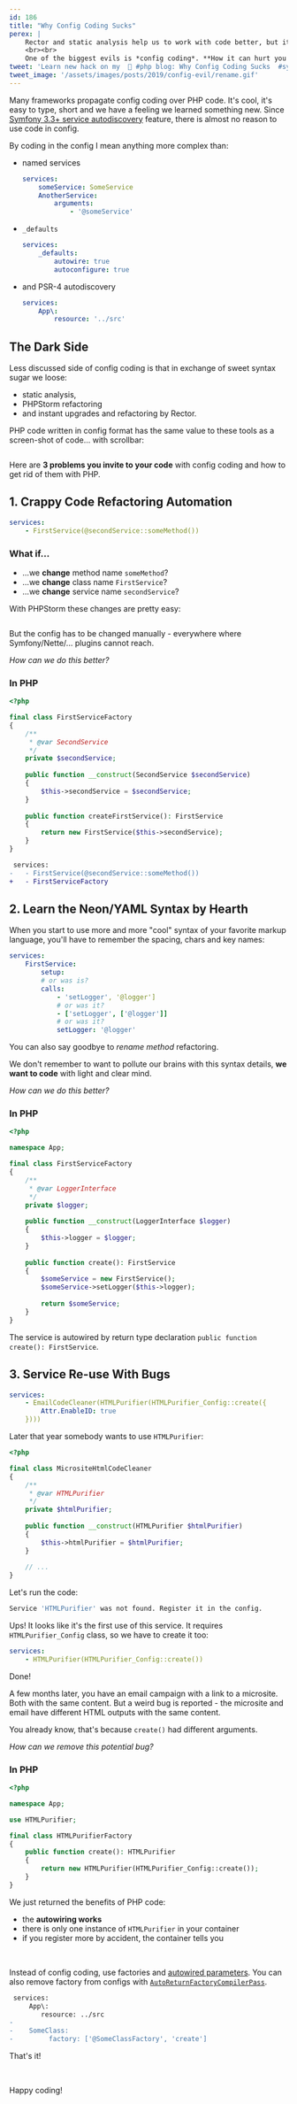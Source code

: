```yaml
---
id: 186
title: "Why Config Coding Sucks"
perex: |
    Rector and static analysis help us to work with code better, but it also helps us spot new weak-points of our PHP code.
    <br><br>
    One of the biggest evils is *config coding*. **How it can hurt you and how get rid of it**?
tweet: 'Learn new hack on my  🐘 #php blog: Why Config Coding Sucks  #symfony #nettefw #laravel'
tweet_image: '/assets/images/posts/2019/config-evil/rename.gif'
---
```


Many frameworks propagate config coding over PHP code. It's cool, it's easy to type, short and we have a feeling we learned something new. Since [Symfony 3.3+ service autodiscovery](/blog/2017/05/07/how-to-refactor-to-new-dependency-injection-features-in-symfony-3-3/) feature, there is almost no reason to use code in config. 

By coding in the config I mean anything more complex than:
 
- named services

    ```yaml
    services:
        someService: SomeService
        AnotherService:
            arguments:
                - '@someService'
    ```

- `_defaults`

    ```yaml
    services:
        _defaults:
            autowire: true
            autoconfigure: true
    ```
 
- and PSR-4 autodiscovery

    ```yaml
    services:
        App\:
            resource: '../src'
    ```

## The Dark Side

Less discussed side of config coding is that in exchange of sweet syntax sugar we loose:
 
- static analysis, 
- PHPStorm refactoring 
- and instant upgrades and refactoring by Rector. 

PHP code written in config format has the same value to these tools as a screen-shot of code... with scrollbar:

<img src="/assets/images/posts/2019/config-evil/useless.png" alt="" class="img-thumbnail">


Here are **3 problems you invite to your code** with config coding and how to get rid of them with PHP.       

## 1. Crappy Code Refactoring Automation

```yaml
services:
    - FirstService(@secondService::someMethod())
```

### What if...

- ...we **change** method name `someMethod`?
- ...we **change** class name `FirstService`?
- ...we **change** service name `secondService`?

With PHPStorm these changes are pretty easy:

<img src="/assets/images/posts/2019/config-evil/rename.gif" alt="" class="img-thumbnail">

But the config has to be changed manually - everywhere where Symfony/Nette/... plugins cannot reach.

*How can we do this better?*

### In PHP <em class="fas fa-fw fa-lg fa-check text-success"></em>

```php
<?php

final class FirstServiceFactory
{
    /**
     * @var SecondService 
     */
    private $secondService;
    
    public function __construct(SecondService $secondService)
    {
        $this->secondService = $secondService;
    }
    
    public function createFirstService(): FirstService
    {
        return new FirstService($this->secondService);
    }
}
```

```diff
 services:
-   - FirstService(@secondService::someMethod())
+   - FirstServiceFactory
```

## 2. Learn the Neon/YAML Syntax by Hearth

When you start to use more and more "cool" syntax of your favorite markup language, you'll have to remember the spacing, chars and key names: 

```yaml
services:
    FirstService:
        setup:
        # or was is?
        calls:
            - 'setLogger', '@logger']
            # or was it?
            - ['setLogger', ['@logger']]
            # or was it?
            setLogger: '@logger'
```

You can also say goodbye to *rename method* refactoring.

We don't remember to want to pollute our brains with this syntax details, **we want to code** with light and clear mind.

*How can we do this better?*
 
### In PHP <em class="fas fa-fw fa-lg fa-check text-success"></em>

```php
<?php

namespace App;

final class FirstServiceFactory
{
    /**
     * @var LoggerInterface
     */
    private $logger;
    
    public function __construct(LoggerInterface $logger)
    {
        $this->logger = $logger;
    }
    
    public function create(): FirstService
    {
        $someService = new FirstService();
        $someService->setLogger($this->logger);
        
        return $someService;
    }
}
````

The service is autowired by return type declaration `public function create(): FirstService`.

## 3. Service Re-use With Bugs

```yaml
services:
    - EmailCodeCleaner(HTMLPurifier(HTMLPurifier_Config::create({
        Attr.EnableID: true
    })))
```

Later that year somebody wants to use `HTMLPurifier`:

```php
<?php

final class MicrositeHtmlCodeCleaner
{
    /**
     * @var HTMLPurifier 
     */
    private $htmlPurifier;
    
    public function __construct(HTMLPurifier $htmlPurifier)
    {
        $this->htmlPurifier = $htmlPurifier;
    }
    
    // ...
}
```

Let's run the code:

```bash
Service 'HTMLPurifier' was not found. Register it in the config.
```

Ups! It looks like it's the first use of this service. It requires `HTMLPurifier_Config` class, so we have to create it too:

```yaml
services:
    - HTMLPurifier(HTMLPurifier_Config::create())
```

Done!

A few months later, you have an email campaign with a link to a microsite. Both with the same content. But a weird bug is reported - the microsite and email have different HTML outputs with the same content.

You already know, that's because `create()` had different arguments. 

*How can we remove this potential bug?*
 
### In PHP <em class="fas fa-fw fa-lg fa-check text-success"></em>

```php
<?php

namespace App;

use HTMLPurifier;

final class HTMLPurifierFactory
{
    public function create(): HTMLPurifier
    {
        return new HTMLPurifier(HTMLPurifier_Config::create());
    }
}
```

We just returned the benefits of PHP code:

- the **autowiring works**
- there is only one instance of `HTMLPurifier` in your container
- if you register more by accident, the container tells you

<br>

Instead of config coding, use factories and [autowired parameters](/blog/2018/11/05/do-you-autowire-services-in-symfony-you-can-autowire-parameters-too/). You can also remove factory from configs with [`AutoReturnFactoryCompilerPass`](https://github.com/symplify/packagebuilder#do-not-repeat-simple-factories).  

```diff
 services:
     App\:
        resource: ../src
-   
-    SomeClass:
-         factory: ['@SomeClassFactory', 'create']    
```

That's it! 

<br>

Happy coding!
